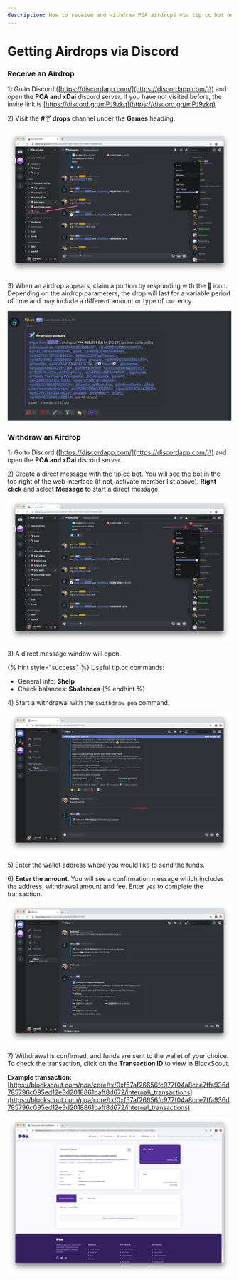 ```yaml
---
description: How to receive and withdraw POA airdrops via tip.cc bot on Discord
---
```


# Getting Airdrops via Discord

### Receive an Airdrop <a id="receive-an-airdrop"></a>

1\) Go to Discord \([https://discordapp.com/](https://discordapp.com/)\) and open the **POA and xDai** discord server. If you have not visited before, the invite link is [https://discord.gg/mPJ9zkq](https://discord.gg/mPJ9zkq)​‌

2\) Visit the **\#**🍸 **drops** channel under the **Games** heading.

![Visit the \#drops channel to look for airdrops&#x200C;](../../.gitbook/assets/drops.png)

3\) When an airdrop appears, claim a portion by responding with the 🎉 icon. Depending on the airdrop parameters, the drop will last for a variable period of time and may include a different amount or type of currency.

![83 participants claimed this POA airdop](../../.gitbook/assets/airdrop_2.png)

### Withdraw an Airdrop <a id="withdraw-an-airdrop"></a>

1\) Go to Discord \([https://discordapp.com/](https://discordapp.com/)\) and open the **POA and xDai** discord server.‌

2\) Create a direct message with the [tip.cc bot](https://top.gg/bot/617037497574359050). You will see the bot in the top right of the web interface \(if not, activate member list above\). **Right click** and select **Message** to start a direct message.

![To message the bot directly, Right Click -&amp;gt; Message&#x200C;](../../.gitbook/assets/bot2.png)

3\) A direct message window will open.

{% hint style="success" %}
Useful tip.cc commands:

* General info: **$help** 
* Check balances: **$balances**
{% endhint %}

4\) Start a withdrawal with the `$withdraw poa` command. 

![](../../.gitbook/assets/usdwithdraw-poa.png)

5\) Enter the wallet address where you would like to send the funds. 

6\) **Enter the amount**. You will see a confirmation message which includes the address, withdrawal amount and fee. Enter `yes` to complete the transaction.

![Enter yes to complete the transaction&#x200C;](../../.gitbook/assets/enter_yes.png)

7\) Withdrawal is confirmed, and funds are sent to the wallet of your choice. To check the transaction, click on the **Transaction ID** to view in BlockScout.‌

**Example transaction:** [https://blockscout.com/poa/core/tx/0xf57af26656fc977f04a8cce7ffa936d785796c095ed12e3d2018861baff8d672/internal\_transactions](https://blockscout.com/poa/core/tx/0xf57af26656fc977f04a8cce7ffa936d785796c095ed12e3d2018861baff8d672/internal_transactions)

![BlockScout transaction](../../.gitbook/assets/bs-transaction.png)


